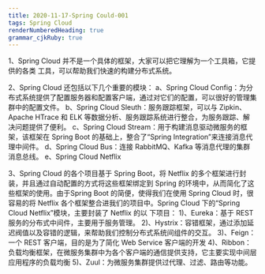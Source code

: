 ```yaml
---
title: 2020-11-17-Spring Could-001
tags: Spring Cloud
renderNumberedHeading: true
grammar_cjkRuby: true
---
```



1、Spring Cloud 并不是一个具体的框架，大家可以把它理解为一个工具箱，它提供的各类 工具，可以帮助我们快速的构建分布式系统。 

2、Spring Cloud 还包括以下几个重要的模块： 
a、Spring Cloud Config：为分布式系统提供了配置服务器和配置客户端，通过对它们的配置，可以很好的管理集群中的配置文件。 
b、Spring Cloud Sleuth：服务跟踪框架，可以与 Zipkin、Apache HTrace 和 ELK 等数据分析、服务跟踪系统进行整合，为服务跟踪、解决问题提供了便利。 
c、Spring Cloud Stream：用于构建消息驱动微服务的框架，该框架在 Spring Boot 的基础上，整合了“Spring Integration”来连接消息代理中间件。 
d、Spring Cloud Bus：连接 RabbitMQ、Kafka 等消息代理的集群消息总线。
e、Spring Cloud Netflix

3、Spring Cloud 的各个项目基于 Spring Boot，将 Netflix 的多个框架进行封装，并且通过自动配置的方式将这些框架绑定到 Spring 的环境中，从而简化了这些框架的使用。由于Spring Boot 的简便，使得我们在使用 Spring Cloud 时，很容易的将 Netflix 各个框架整合进我们的项目中。Spring Cloud 下的“Spring Cloud Netflix”模块，主要封装了 Netflix 的以 
下项目：
1)、Eureka：基于 REST 服务的分布式中间件，主要用于服务管理。 
2)、Hystrix：容错框架，通过添加延迟阀值以及容错的逻辑，来帮助我们控制分布式系统间组件的交互。 
3)、Feign：一个 REST 客户端，目的是为了简化 Web Service 客户端的开发 
4)、Ribbon：负载均衡框架，在微服务集群中为各个客户端的通信提供支持，它主要实现中间层应用程序的负载均衡 
5)、Zuul：为微服务集群提供过代理、过滤、路由等功能。